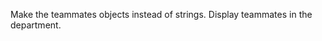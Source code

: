 Make the teammates objects instead of strings. Display teammates in the department.
<!--stackedit_data:
eyJoaXN0b3J5IjpbLTE0NTkzOTEzMl19
-->